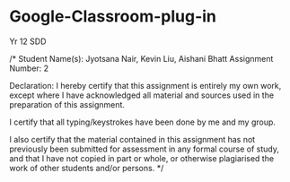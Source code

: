 # Google-Classroom-plug-in
Yr 12 SDD

/* Student Name(s): Jyotsana Nair, Kevin Liu, Aishani Bhatt
Assignment Number: 2

Declaration: I hereby certify that this assignment is entirely my own work, except where I have acknowledged all material and sources used in the preparation of this assignment.
  
I certify that all typing/keystrokes have been done by me and my group.
  
I also certify that the material contained in this assignment has not previously been submitted for assessment in any formal course of study, and that I have not copied in part or whole, or otherwise plagiarised the work of other students and/or persons. */
